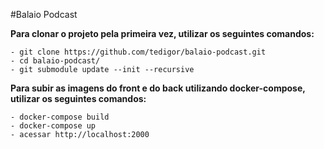 #Balaio Podcast

**Para clonar o projeto pela primeira vez, utilizar os seguintes comandos:**
```
- git clone https://github.com/tedigor/balaio-podcast.git
- cd balaio-podcast/
- git submodule update --init --recursive
```
**Para subir as imagens do front e do back utilizando docker-compose, utilizar os seguintes comandos:**
```
- docker-compose build
- docker-compose up
- acessar http://localhost:2000
```